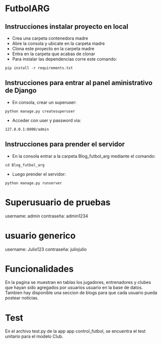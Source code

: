 # FutbolARG

## Instrucciones instalar proyecto en local
+ Crea una carpeta contenedora madre
+ Abre la consola y ubicate en la carpeta madre
+ Clona este proyecto en la carpeta madre
+ Entra en la carpeta que acabas de clonar
+ Para instalar las dependencias corre este comando:

```
pip install -r requirements.txt
```

## Instrucciones para entrar al panel aministrativo de Django
+ En consola, crear un superuser:
```
python manage.py createsuperuser
```
+ Acceder con user y password via:
```
127.0.0.1:8000/admin
```

## Instrucciones para prender el servidor
+ En la consola entrar a la carpeta Blog_futbol_arg mediante el comando:
```
cd Blog_futbol_arg
```
+ Luego prender el servidor:
```
python manage.py runserver
```

# Superusuario de pruebas
username: admin
contraseña: admin1234

# usuario generico
username: Julio123
contraseña: juliojulio

# Funcionalidades
En la pagina se muestran en tablas los jugadores, entrenadores y clubes que hayan sido agregados por usuarios usuario en 
la base de datos. Tambien hay disponible una seccion de blogs para que cada usuario pueda postear noticias.

# Test
En el archivo test.py de la app app control_futbol, se encuentra el test unitario para el modelo Club.